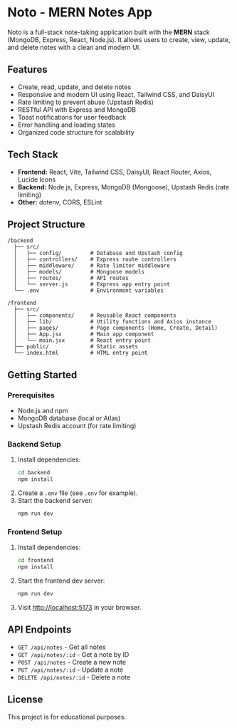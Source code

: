 # Noto - MERN Notes App

Noto is a full-stack note-taking application built with the **MERN** stack (MongoDB, Express, React, Node.js). It allows users to create, view, update, and delete notes with a clean and modern UI.

## Features

- Create, read, update, and delete notes
- Responsive and modern UI using React, Tailwind CSS, and DaisyUI
- Rate limiting to prevent abuse (Upstash Redis)
- RESTful API with Express and MongoDB
- Toast notifications for user feedback
- Error handling and loading states
- Organized code structure for scalability

## Tech Stack

- **Frontend:** React, Vite, Tailwind CSS, DaisyUI, React Router, Axios, Lucide Icons
- **Backend:** Node.js, Express, MongoDB (Mongoose), Upstash Redis (rate limiting)
- **Other:** dotenv, CORS, ESLint

## Project Structure

```
/backend
  ├── src/
  │   ├── config/         # Database and Upstash config
  │   ├── controllers/    # Express route controllers
  │   ├── middleware/     # Rate limiter middleware
  │   ├── models/         # Mongoose models
  │   ├── routes/         # API routes
  │   └── server.js       # Express app entry point
  └── .env                # Environment variables

/frontend
  ├── src/
  │   ├── components/     # Reusable React components
  │   ├── lib/            # Utility functions and Axios instance
  │   ├── pages/          # Page components (Home, Create, Detail)
  │   ├── App.jsx         # Main app component
  │   └── main.jsx        # React entry point
  ├── public/             # Static assets
  └── index.html          # HTML entry point
```

## Getting Started

### Prerequisites

- Node.js and npm
- MongoDB database (local or Atlas)
- Upstash Redis account (for rate limiting)

### Backend Setup

1. Install dependencies:
      ```bash
      cd backend
      npm install
      ```
2. Create a `.env` file (see `.env` for example).
3. Start the backend server:
      ```bash
      npm run dev
      ```

### Frontend Setup

1. Install dependencies:
      ```bash
      cd frontend
      npm install
      ```
2. Start the frontend dev server:
      ```bash
      npm run dev
      ```
3. Visit [http://localhost:5173](http://localhost:5173) in your browser.

## API Endpoints

- `GET /api/notes` - Get all notes
- `GET /api/notes/:id` - Get a note by ID
- `POST /api/notes` - Create a new note
- `PUT /api/notes/:id` - Update a note
- `DELETE /api/notes/:id` - Delete a note

## License

This project is for educational purposes.
